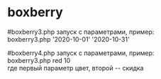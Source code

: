 # boxberry

#boxberry3.php запуск с параметрами, пример:  
boxberry3.php '2020-10-01' '2020-10-31'


#boxberry4.php запуск с параметрами, пример:  
boxberry3.php red 10  
где первый параметр цвет, второй -- скидка
